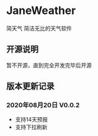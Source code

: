 # JaneWeather
简天气
简洁无比的天气软件

## 开源说明
暂不开源，直到完全开发完毕后开源

## 版本更新记录
### 2020年08月20日 V0.0.2
- 支持14天预报
- 支持下拉刷新